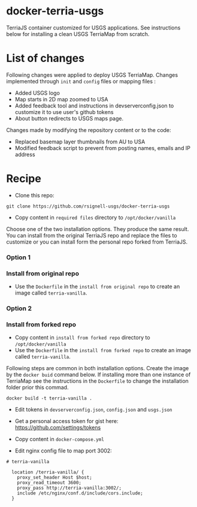 # docker-terria-usgs
TerriaJS container customized for USGS applications. See instructions below for installing a clean USGS TerriaMap from scratch. 

# List of changes
Following changes were applied to deploy USGS TerriaMap. Changes implemented through `init` and `config` files or mapping files :
 - Added USGS logo
 - Map starts in 2D map zoomed to USA
 - Added feedback tool and instructions in devserverconfig.json to customize it to use user's github tokens 
- About button redirects to USGS maps page.

Changes made by modifying the repository content or to the code:
 - Replaced  basemap layer thumbnails from AU to USA
- Modified feedback script to prevent from posting names, emails and IP address


# Recipe
* Clone this repo:
```
git clone https://github.com/rsignell-usgs/docker-terria-usgs
```
* Copy content in `required files` directory to `/opt/docker/vanilla`

Choose one of the two installation options. They produce the same result. You can install from the original TerriaJS repo and replace the files to customize or you can install form the personal repo forked from TerriaJS.   
### Option 1
### Install from original repo 
* Use the `Dockerfile` in the `install from original repo` to create an image called `terria-vanilla`. 

### Option 2
### Install from forked repo 
* Copy content in `install from forked repo` directory to `/opt/docker/vanilla`
* Use the `Dockerfile` in the `install from forked repo` to create an image called `terria-vanilla`. 

Following steps are common in both installation options.  Create the image by the `docker buid` command below. If installing more than one instance of TerriaMap see the instructions in the `Dockerfile` to change the installation folder prior this commad. 
 ```
docker build -t terria-vanilla .
```

* Edit tokens in `devserverconfig.json`, `config.json` and `usgs.json`
- Get a personal access token for gist here: https://github.com/settings/tokens

* Copy content in `docker-compose.yml` 

* Edit nginx config file to map port 3002:

```
# terria-vanilla

  location /terria-vanilla/ {
    proxy_set_header Host $host;
    proxy_read_timeout 3600;
    proxy_pass http://terria-vanilla:3002/;
    include /etc/nginx/conf.d/include/cors.include;
  }
```

